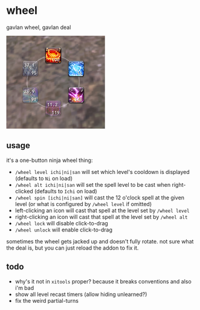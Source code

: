 # wheel
gavlan wheel, gavlan deal

![wheel](./img/screenshot.png)

## usage
it's a one-button ninja wheel thing:
- `/wheel level ichi|ni|san` will set which level's cooldown is displayed
  (defaults to `Ni` on load)
- `/wheel alt ichi|ni|san` will set the spell level to be cast when right-clicked
  (defaults to `Ichi` on load)
- `/wheel spin [ichi|ni|san]` will cast the 12 o'clock spell at the given level
  (or what is configured by `/wheel level` if omitted)
- left-clicking an icon will cast that spell at the level set by `/wheel level`
- right-clicking an icon will cast that spell at the level set by `/wheel alt`
- `/wheel lock` will disable click-to-drag
- `/wheel unlock` will enable click-to-drag

sometimes the wheel gets jacked up and doesn't fully rotate. not sure what the
deal is, but you can just reload the addon to fix it.

## todo
- why's it not in `xitools` proper? because it breaks conventions and also i'm bad
- show all level recast timers (allow hiding unlearned?)
- fix the weird partial-turns
